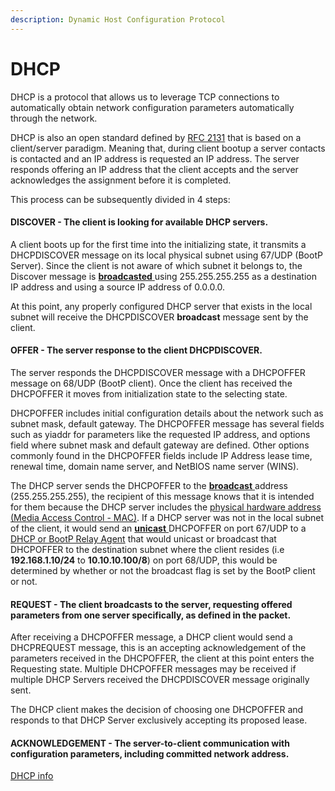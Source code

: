 ```yaml
---
description: Dynamic Host Configuration Protocol
---
```


# DHCP

DHCP is a protocol that allows us to leverage TCP connections to automatically obtain network configuration parameters automatically through the network. 

DHCP is also an open standard defined by [RFC 2131](https://www.ietf.org/rfc/rfc2131.txt) that is based on a client/server paradigm. Meaning that, during client bootup a server contacts is contacted and an IP address is requested an IP address. The server responds offering an IP address that the client accepts and the server acknowledges the assignment before it is completed. 

This process can be subsequently divided in 4 steps:

#### DISCOVER - The client is looking for available DHCP servers.

A client boots up for the first time into the initializing state, it transmits a DHCPDISCOVER message on its local physical subnet using 67/UDP \(BootP Server\). Since the client is not aware of which subnet it belongs to, the Discover message is [**broadcasted** ](https://tools.ietf.org/html/rfc919)using 255.255.255.255 as a destination IP address and using a source IP address of 0.0.0.0.

At this point, any properly configured DHCP server that exists in the local subnet will receive the DHCPDISCOVER **broadcast** message sent by the client. 

#### OFFER - The server response to the client DHCPDISCOVER.

The server responds the DHCPDISCOVER message with a DHCPOFFER message on 68/UDP \(BootP client\). Once the client has received the DHCPOFFER it moves from initialization state to the selecting state.

DHCPOFFER includes initial configuration details about the network such as subnet mask, default gateway. The DHCPOFFER message has several fields such as yiaddr for parameters like the requested IP address, and options field where subnet mask and default gateway are defined. Other options commonly found in the DHCPOFFER fields include IP Address lease time, renewal time, domain name server, and NetBIOS name server \(WINS\). 

The DHCP server sends the DHCPOFFER to the [**broadcast** ](https://tools.ietf.org/html/rfc919)address \(255.255.255.255\), the recipient of this message knows that it is intended for them because the DHCP server includes the [physical hardware address \(Media Access Control - MAC\)](https://standards.ieee.org/content/dam/ieee-standards/standards/web/documents/tutorials/macgrp.pdf). If a DHCP server was not in the local subnet of the client, it would send an [**unicast** ](https://docs.microsoft.com/en-us/previous-versions/windows/it-pro/windows-server-2003/cc736574%28v=ws.10%29?redirectedfrom=MSDN)DHCPOFFER on port 67/UDP to a [DHCP or BootP Relay Agent](https://www.cisco.com/en/US/docs/ios/12_4t/ip_addr/configuration/guide/htdhcpre.html#wp1085232) that would unicast or broadcast that DHCPOFFER to the destination subnet where the client resides \(i.e **192.168.1.10/24** to **10.10.10.100/8**\) on port 68/UDP, this would be determined by whether or not the broadcast flag is set by the BootP client or not. 

#### REQUEST - The client broadcasts to the server, requesting offered parameters from one server specifically, as defined in the packet.

After receiving a DHCPOFFER message, a DHCP client would send a DHCPREQUEST message, this is an accepting acknowledgement of the parameters received in the DHCPOFFER, the client at this point enters the Requesting state. Multiple DHCPOFFER messages may be received if multiple DHCP Servers received the DHCPDISCOVER message originally sent. 

The DHCP client makes the decision of choosing one DHCPOFFER and responds to that DHCP Server exclusively accepting its proposed lease. 

#### ACKNOWLEDGEMENT - The server-to-client communication with configuration parameters, including committed network address.



[DHCP info ](https://www.cisco.com/c/en/us/support/docs/ip/dynamic-address-allocation-resolution/27470-100.html#understanding)

